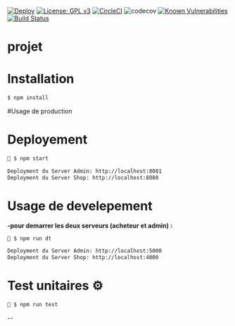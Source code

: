 
[![Deploy](https://www.herokucdn.com/deploy/button.png)](https://heroku.com/deploy)
[![License: GPL v3](https://img.shields.io/badge/License-GPLv3-blue.svg)](https://www.gnu.org/licenses/gpl-3.0)
[![CircleCI](https://circleci.com/gh/andresvcc/Stage-Meister.svg?style=svg&circle-token=4884ce005f3ae695569c10e06c84f67aa15d4ff8)](https://circleci.com/gh/andresvcc/Stage-Meister)
![codecov](https://img.shields.io/badge/status-developement-orange)
[![Known Vulnerabilities](https://snyk.io/test/github/andresvcc/stage-meister/badge.svg)](https://snyk.io/test/github/andresvcc/stage-meister)
[![Build Status](https://travis-ci.org/andresvcc/ademag.svg?branch=master)](https://travis-ci.org/andresvcc/ademag)


#  projet

# Installation
```bash
$ npm install
```

#Usage de production 

# Deployement 
```bash
🚀 $ npm start
```
```bash
Deployment du Server Admin: http://localhost:8081
Deployment du Server Shop: http://localhost:8080
```

# Usage de develepement 

**-pour demarrer les deux serveurs (acheteur et admin) :**
```bash
📌 $ npm run dt
```
```bash
Deployment du Server Admin: http://localhost:5000
Deployment du Server Shop: http://localhost:4000
```

# Test unitaires ⚙

```bash
📌 $ npm run test
```

--